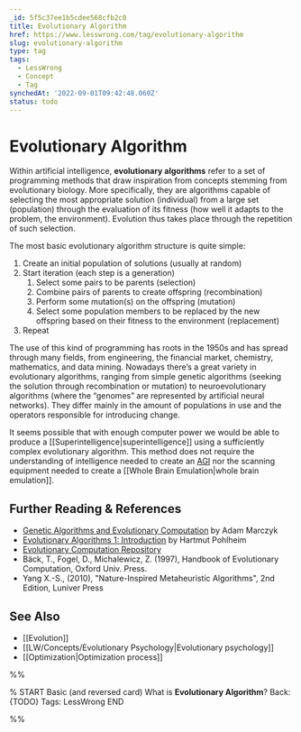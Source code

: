 ```yaml
---
_id: 5f5c37ee1b5cdee568cfb2c0
title: Evolutionary Algorithm
href: https://www.lesswrong.com/tag/evolutionary-algorithm
slug: evolutionary-algorithm
type: tag
tags:
  - LessWrong
  - Concept
  - Tag
synchedAt: '2022-09-01T09:42:48.060Z'
status: todo
---
```


# Evolutionary Algorithm

Within artificial intelligence, **evolutionary algorithms** refer to a set of programming methods that draw inspiration from concepts stemming from evolutionary biology. More specifically, they are algorithms capable of selecting the most appropriate solution (individual) from a large set (population) through the evaluation of its fitness (how well it adapts to the problem, the environment). Evolution thus takes place through the repetition of such selection.

The most basic evolutionary algorithm structure is quite simple:

1. Create an initial population of solutions (usually at random)
2. Start iteration (each step is a generation)
    1. Select some pairs to be parents (selection)
    2. Combine pairs of parents to create offspring (recombination)
    3. Perform some mutation(s) on the offspring (mutation)
    4. Select some population members to be replaced by the new offspring based on their fitness to the environment (replacement)
3. Repeat

The use of this kind of programming has roots in the 1950s and has spread through many fields, from engineering, the financial market, chemistry, mathematics, and data mining. Nowadays there’s a great variety in evolutionary algorithms, ranging from simple genetic algorithms (seeking the solution through recombination or mutation) to neuroevolutionary algorithms (where the “genomes” are represented by artificial neural networks). They differ mainly in the amount of populations in use and the operators responsible for introducing change.

It seems possible that with enough computer power we would be able to produce a [[Superintelligence|superintelligence]] using a sufficiently complex evolutionary algorithm. This method does not require the understanding of intelligence needed to create an [AGI](https://wiki.lesswrong.com/wiki/AGI) nor the scanning equipment needed to create a [[Whole Brain Emulation|whole brain emulation]].

## Further Reading & References

- [Genetic Algorithms and Evolutionary Computation](http://www.talkorigins.org/faqs/genalg/genalg.html) by Adam Marczyk
- [Evolutionary Algorithms 1: Introduction](http://www.geatbx.com/docu/algindex.html) by Hartmut Pohlheim
- [Evolutionary Computation Repository](http://dis.ijs.si/filipic/ec/)
- Bäck, T., Fogel, D., Michalewicz, Z. (1997), Handbook of Evolutionary Computation, Oxford Univ. Press.
- Yang X.-S., (2010), "Nature-Inspired Metaheuristic Algorithms", 2nd Edition, Luniver Press

## See Also

- [[Evolution]]
- [[LW/Concepts/Evolutionary Psychology|Evolutionary psychology]]
- [[Optimization|Optimization process]]


%%

% START
Basic (and reversed card)
What is **Evolutionary Algorithm**?
Back: {TODO}
Tags: LessWrong
END

%%
	
